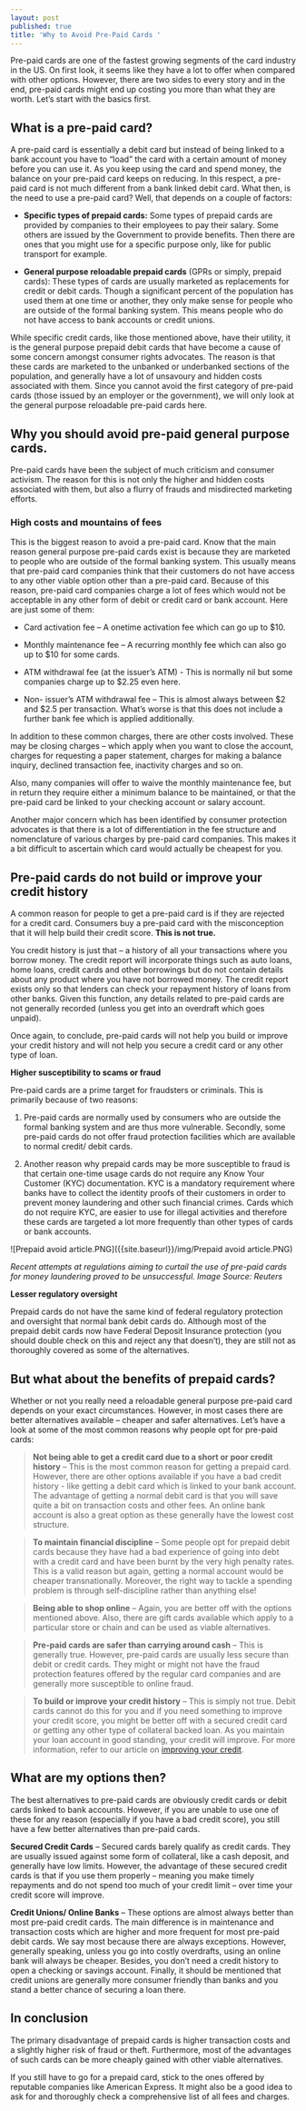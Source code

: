 ```yaml
---
layout: post
published: true
title: 'Why to Avoid Pre-Paid Cards '
---
```

Pre-paid cards are one of the fastest growing segments of the card industry in the US. On first look, it seems like they have a lot to offer when compared with other options. However, there are two sides to every story and in the end, pre-paid cards might end up costing you more than what they are worth. Let’s start with the basics first.

## What is a pre-paid card?

A pre-paid card is essentially a debit card but instead of being linked to a bank account you have to “load” the card with a certain amount of money before you can use it. As you keep using the card and spend money, the balance on your pre-paid card keeps on reducing. In this respect, a pre-paid card is not much different from a bank linked debit card. What then, is the need to use a pre-paid card? Well, that depends on a couple of factors:

- **Specific types of prepaid cards:** Some types of prepaid cards are provided by companies to their employees to pay their salary. Some others are issued by the Government to provide benefits. Then there are ones that you might use for a specific purpose only, like for public transport for example.

- **General purpose reloadable prepaid cards** (GPRs or simply, prepaid cards): These types of cards are usually marketed as replacements for credit or debit cards. Though a significant percent of the population has used them at one time or another, they only make sense for people who are outside of the formal banking system. This means people who do not have access to bank accounts or credit unions.

While specific credit cards, like those mentioned above, have their utility, it is the general purpose prepaid debit cards that have become a cause of some concern amongst consumer rights advocates. The reason is that these cards are marketed to the unbanked or underbanked sections of the population, and generally have a lot of unsavoury and hidden costs associated with them. Since you cannot avoid the first category of pre-paid cards (those issued by an employer or the government), we will only look at the general purpose reloadable pre-paid cards here.

## Why you should avoid pre-paid general purpose cards.

Pre-paid cards have been the subject of much criticism and consumer activism. The reason for this is not only the higher and hidden costs associated with them, but also a flurry of frauds and misdirected marketing efforts. 

### High costs and mountains of fees

This is the biggest reason to avoid a pre-paid card. Know that the main reason general purpose pre-paid cards exist is because they are marketed to people who are outside of the formal banking system. This usually means that pre-paid card companies think that their customers do not have access to any other viable option other than a pre-paid card. Because of this reason, pre-paid card companies charge a lot of fees which would not be acceptable in any other form of debit or credit card or bank account. Here are just some of them:

- Card activation fee – A onetime activation fee which can go up to $10.

- Monthly maintenance fee – A recurring monthly fee which can also go up to $10 for some cards.

- ATM withdrawal fee (at the issuer’s ATM) -  This is normally nil but some companies charge up to $2.25 even here.

- Non- issuer’s ATM withdrawal fee – This is almost always between $2 and $2.5 per transaction. What’s worse is that this does not include a further bank fee which is applied additionally.

In addition to these common charges, there are other costs involved. These may be closing charges – which apply when you want to close the account, charges for requesting a paper statement, charges for making a balance inquiry, declined transaction fee, inactivity charges and so on. 

Also, many companies will offer to waive the monthly maintenance fee, but in return they require either a minimum balance to be maintained, or that the pre-paid card be linked to your checking account or salary account.

Another major concern which has been identified by consumer protection advocates is that there is a lot of differentiation in the fee structure and nomenclature of various charges by pre-paid card companies. This makes it a bit difficult to ascertain which card would actually be cheapest for you.

## Pre-paid cards do not build or improve your credit history

A common reason for people to get a pre-paid card is if they are rejected for a credit card. Consumers buy a pre-paid card with the misconception that it will help build their credit score. **This is not true.**

You credit history is just that – a history of all your transactions where you borrow money. The credit report will incorporate things such as auto loans, home loans, credit cards and other borrowings but do not contain details about any product where you have not borrowed money. The credit report exists only so that lenders can check your repayment history of loans from other banks. Given this function, any details related to pre-paid cards are not generally recorded (unless you get into an overdraft which goes unpaid).

Once again, to conclude, pre-paid cards will not help you build or improve your credit history and will not help you secure a credit card or any other type of loan.

**Higher susceptibility to scams or fraud**

Pre-paid cards are a prime target for fraudsters or criminals. This is primarily because of two reasons: 

1. Pre-paid cards are normally used by consumers who are outside the formal banking system and are thus more vulnerable. Secondly, some pre-paid cards do not offer fraud protection facilities which are available to normal credit/ debit cards.

2. Another reason why prepaid cards may be more susceptible to fraud is that certain one-time usage cards do not require any Know Your Customer (KYC) documentation. KYC is a mandatory requirement where banks have to collect the identity proofs of their customers in order to prevent money laundering and other such financial crimes. Cards which do not require KYC, are easier to use for illegal activities and therefore these cards are targeted a lot more frequently than other types of cards or bank accounts.

![Prepaid avoid article.PNG]({{site.baseurl}}/img/Prepaid avoid article.PNG)

_Recent attempts at regulations aiming to curtail the use of pre-paid cards for money laundering proved to be unsuccessful. Image Source: Reuters_

**Lesser regulatory oversight**

Prepaid cards do not have the same kind of federal regulatory protection and oversight that normal bank debit cards do. Although most of the prepaid debit cards now have Federal Deposit Insurance protection (you should double check on this and reject any that doesn’t), they are still not as thoroughly covered as some of the alternatives.

## But what about the benefits of prepaid cards?

Whether or not you really need a reloadable general purpose pre-paid card depends on your exact circumstances. However, in most cases there are better alternatives available – cheaper and safer alternatives. Let’s have a look at some of the most common reasons why people opt for pre-paid cards:

> **Not being able to get a credit card due to a short or poor credit history** – This is the most common reason for getting a prepaid card. However, there are other options available if you have a bad credit history - like getting a debit card which is linked to your bank account. The advantage of getting a normal debit card is that you will save quite a bit on transaction costs and other fees. An online bank account is also a great option as these generally have the lowest cost structure.

> **To maintain financial discipline** – Some people opt for prepaid debit cards because they have had a bad experience of going into debt with a credit card and have been burnt by the very high penalty rates. This is a valid reason but again, getting a normal account would be cheaper transnationally. Moreover, the right way to tackle a spending problem is through self-discipline rather than anything else!

> **Being able to shop online** – Again, you are better off with the options mentioned above. Also, there are gift cards available which apply to a particular store or chain and can be used as viable alternatives.

> **Pre-paid cards are safer than carrying around cash** – This is generally true. However, pre-paid cards are usually less secure than debit or credit cards. They might or might not have the fraud protection features offered by the regular card companies and are generally more susceptible to online fraud.

> **To build or improve your credit history** – This is simply not true. Debit cards cannot do this for you and if you need something to improve your credit score, you might be better off with a secured credit card or getting any other type of collateral backed loan. As you maintain your loan account in good standing, your credit will improve. For more information, refer to our article on [improving your credit](http://supermonedero.com/2017-01-26-how-to-fix-your-credit/).

## What are my options then?

The best alternatives to pre-paid cards are obviously credit cards or debit cards linked to bank accounts. However, if you are unable to use one of these for any reason (especially if you have a bad credit score), you still have a few better alternatives than pre-paid cards.

**Secured Credit Cards** – Secured cards barely qualify as credit cards. They are usually issued against some form of collateral, like a cash deposit, and generally have low limits. However, the advantage of these secured credit cards is that if you use them properly – meaning you make timely repayments and do not spend too much of your credit limit – over time your credit score will improve.

**Credit Unions/ Online Banks** – These options are almost always better than most pre-paid credit cards. The main difference is in maintenance and transaction costs which are higher and more frequent for most pre-paid debit cards. We say most because there are always exceptions. However, generally speaking, unless you go into costly overdrafts, using an online bank will always be cheaper. Besides, you don’t need a credit history to open a checking or savings account. Finally, it should be mentioned that credit unions are generally more consumer friendly than banks and you stand a better chance of securing a loan there.

## In conclusion

The primary disadvantage of prepaid cards is higher transaction costs and a slightly higher risk of fraud or theft. Furthermore, most of the advantages of such cards can be more cheaply gained with other viable alternatives.

If you still have to go for a prepaid card, stick to the ones offered by reputable companies like American Express. It might also be a good idea to ask for and thoroughly check a comprehensive list of all fees and charges.
